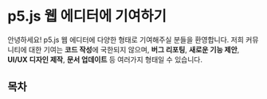 # p5.js 웹 에디터에 기여하기 

안녕하세요! p5.js 웹 에디터에 다양한 형태로 기여해주실 분들을 환영합니다. 저희 커뮤니티에 대한 기여는 **코드 작성**에 국한되지 않으며, **버그 리포팅**, **새로운 기능 제안**, **UI/UX 디자인 제작**, **문서 업데이트** 등 여러가지 형태일 수 있습니다.

## 목차
